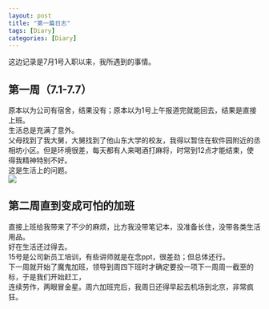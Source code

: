 ```yaml
---
layout: post
title: "第一篇日志"
tags: [Diary]
categories: [Diary]
---
```


这边记录是7月1号入职以来，我所遇到的事情。

## 第一周（7.1-7.7）

原本以为公司有宿舍，结果没有；原本以为1号上午报道完就能回去，结果是直接上班。  
生活总是充满了意外。  
父母找到了我大舅，大舅找到了他山东大学的校友，我得以暂住在软件园附近的丞相坊小区。但是环境很差，每天都有人来喝酒打麻将，时常到12点才能结束，使得我精神特别不好。  
这是生活上的问题。  
<img src="image\diary\20190701_1.jpg" />

## 第二周直到变成可怕的加班

直接上班给我带来了不少的麻烦，比方我没带笔记本，没准备长住，没带各类生活用品。  
好在生活还过得去。  
15号是公司新员工培训，有些讲师就是在念ppt，很差劲；但总体还行。  
下一周就开始了魔鬼加班，领导到周四下班时才确定要投一项下一周周一截至的标，于是我们开始赶工，  
连续劳作，两眼冒金星。周六加班完后，我周日还得早起去机场到北京，非常疯狂。